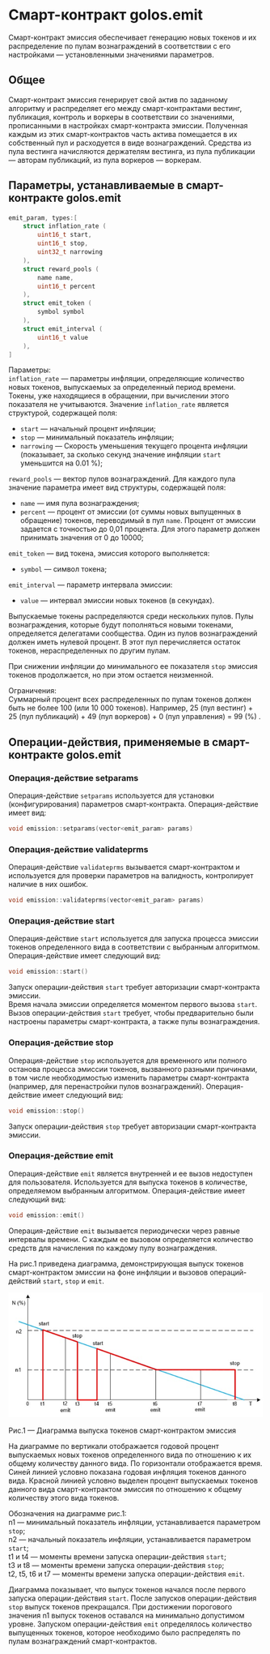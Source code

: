﻿# Смарт-контракт golos.emit  
Смарт-контракт эмиссия обеспечивает генерацию новых токенов и их распределение по пулам вознаграждений в соответствии с его настройками — установленными значениями параметров.

## Общее
Смарт-контракт эмиссия генерирует свой актив по заданному алгоритму и распределяет его между смарт-контрактами вестинг, публикация, контроль и воркеры в соответствии со значениями, прописанными в настройках смарт-контракта эмиссии. Полученная каждым из этих смарт-контрактов часть актива помещается в их собственный пул и расходуется в виде вознаграждений. Средства из пула вестинга начисляются держателям вестинга, из пула публикации — авторам публикаций, из пула воркеров — воркерам.  

## Параметры, устанавливаемые в смарт-контракте golos.emit
```cpp
emit_param, types:[
    struct inflation_rate (
        uint16_t start,
        uint16_t stop,
        uint32_t narrowing
    ),
    struct reward_pools (
        name name,
        uint16_t percent
    ),
    struct emit_token (
        symbol symbol
    ),
    struct emit_interval (
        uint16_t value
    ),
]
```
Параметры:  
`inflation_rate` — параметры инфляции, определяющие количество новых токенов, выпускаемых за определенный период времени. Токены, уже находящиеся в обращении, при вычислении этого показателя не учитываются. Значение `inflation_rate` является структурой, содержащей поля: 
  * `start` — начальный процент инфляции;  
  * `stop` — минимальный показатель инфляции;  
  * `narrowing` — Скорость уменьшения текущего процента инфляции (показывает, за сколько секунд значение инфляции `start` уменьшится на 0.01 %);  

`reward_pools` — вектор пулов вознаграждений. Для каждого пула значение параметра имеет вид структуры, содержащей поля:  
  * `name` — имя пула вознаграждения;  
  * `percent` — процент от эмиссии (от суммы новых выпущенных в обращение) токенов, переводимый в пул `name`. Процент от эмиссии задается с точностью до 0,01 процента. Для этого параметр должен принимать значения от 0 до 10000;  

`emit_token` — вид токена, эмиссия которого выполняется:  
  * `symbol` — символ токена;  

`emit_interval` — параметр интервала эмиссии:  
  * `value` — интервал эмиссии новых токенов (в секундах).  

Выпускаемые токены распределяются среди нескольких пулов. Пулы вознаграждения, которые будут пополняться новыми токенами, определяется делегатами сообщества. Один из пулов вознаграждений должен иметь нулевой процент. В этот пул перечисляется остаток токенов, нераспределенных по другим пулам.  

При снижении инфляции до минимального ее показателя `stop` эмиссия токенов продолжается, но при этом остается неизменной.  

Ограничения:  
Суммарный процент всех распределенных по пулам токенов должен быть не более 100 (или 10 000 токенов). Например, 25 (пул вестинг) + 25 (пул публикаций) + 49 (пул воркеров) + 0 (пул управления) = 99 (%) .

 ## Операции-действия, применяемые в смарт-контракте golos.emit

### Операция-действие setparams
Операция-действие `setparams` используется для установки (конфигурирования) параметров смарт-контракта. Операция-действие имеет вид:

```cpp
void emission::setparams(vector<emit_param> params)
```

### Операция-действие  validateprms
Операция-действие `validateprms` вызывается смарт-контрактом и используется для проверки параметров на валидность, контролирует наличие в них ошибок.  
```cpp
void emission::validateprms(vector<emit_param> params)
```

### Операция-действие start
Операция-действие `start` используется для запуска процесса эмиссии токенов определенного вида в соответствии с выбранным алгоритмом.  
Операция-действие имеет следующий вид:
```cpp
void emission::start()
```
Запуск операции-действия `start` требует авторизации смарт-контракта эмиссии.  
Время начала эмиссии определяется моментом первого вызова `start`. Вызов операции-действия `start` требует, чтобы предварительно были настроены параметры смарт-контракта, а также пулы вознаграждения.  

### Операция-действие stop
Операция-действие `stop` используется для временного или полного останова процесса эмиссии токенов, вызванного разными причинами, в том числе необходимостью изменить параметры смарт-контракта (например, для перенастройки пулов вознаграждений). Операция-действие имеет следующий вид:
```cpp
void emission::stop() 
```
Запуск операции-действия `stop` требует авторизации смарт-контракта эмиссии.

### Операция-действие emit
Операция-действие `emit` является внутренней и ее вызов недоступен для пользователя. Используется для выпуска токенов в количестве, определяемом выбранным алгоритмом. Операция-действие имеет следующий вид:  
```cpp
void emission::emit() 
```

Операция-действие `emit` вызывается периодически через равные интервалы времени. С каждым ее вызовом определяется количество средств для начисления по каждому пулу вознаграждения. 

На рис.1 приведена диаграмма, демонстрирующая выпуск токенов смарт-контрактом эмиссии на фоне инфляции и вызовов операций-действий `start`, `stop` и `emit`.  

![emit_contract.jpg](./images/emit_contract.jpg)

Рис.1 — Диаграмма выпуска токенов смарт-контрактом эмиссия  

На диаграмме по вертикали отображается годовой процент выпускаемых новых токенов определенного вида по отношению к их общему количеству данного вида. По горизонтали отображается время. Синей линией условно показана годовая инфляция токенов данного вида. Красной линией условно выделен процент выпускаемых токенов данного вида смарт-контрактом эмиссия по отношению к общему количеству этого вида токенов.  

Обозначения на диаграмме рис.1:  
n1 — минимальный показатель инфляции, устанавливается параметром `stop`;  
n2  — начальный показатель инфляции, устанавливается параметром `start`;  
t1 и t4  — моменты времени запуска операции-действия `start`;  
t3 и t8  — моменты времени запуска операции-действия `stop`;  
t2, t5, t6 и t7  — моменты времени запуска операции-действия `emit`.  

Диаграмма показывает, что выпуск токенов начался после первого запуска операции-действия `start`. После запусков операции-действия `stop` выпуск токенов прекращался. При достижении порогового значения n1 выпуск токенов оставался на минимально допустимом уровне. Запуском операции-действия `emit` определялось количество выпущенных токенов, которое необходимо было распределять по пулам вознаграждений смарт-контрактов.  
